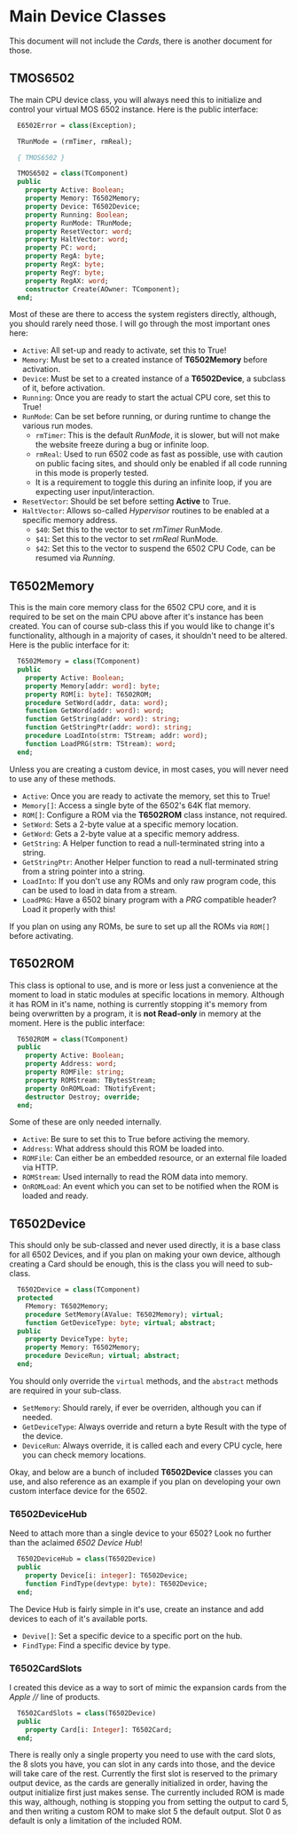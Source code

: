 # Main Device Classes

This document will not include the *Cards*, there is another document for those.

## TMOS6502

The main CPU device class, you will always need this to initialize and control your virtual MOS 6502 instance.  Here is the public interface:

```pascal
  E6502Error = class(Exception);

  TRunMode = (rmTimer, rmReal);

  { TMOS6502 }

  TMOS6502 = class(TComponent)
  public
    property Active: Boolean;
    property Memory: T6502Memory;
    property Device: T6502Device;
    property Running: Boolean;
    property RunMode: TRunMode;
    property ResetVector: word;
    property HaltVector: word;
    property PC: word;
    property RegA: byte;
    property RegX: byte;
    property RegY: byte;
    property RegAX: word;
    constructor Create(AOwner: TComponent);
  end;
```

Most of these are there to access the system registers directly, although, you should rarely need those.  I will go through the most important ones here:

  * `Active`: All set-up and ready to activate, set this to True!
  * `Memory`: Must be set to a created instance of **T6502Memory** before activation.
  * `Device`: Must be set to a created instance of a **T6502Device**, a subclass of it, before activation.
  * `Running`: Once you are ready to start the actual CPU core, set this to True!
  * `RunMode`: Can be set before running, or during runtime to change the various run modes.
    - `rmTimer`: This is the default *RunMode*, it is slower, but will not make the website freeze during a bug or infinite loop.
    - `rmReal`: Used to run 6502 code as fast as possible, use with caution on public facing sites, and should only be enabled if all code running in this mode is properly tested.
    - It is a requirement to toggle this during an infinite loop, if you are expecting user input/interaction.
  * `ResetVector`: Should be set before setting **Active** to True.
  * `HaltVector`: Allows so-called *Hypervisor* routines to be enabled at a specific memory address.
    - `$40`: Set this to the vector to set *rmTimer* RunMode.
    - `$41`: Set this to the vector to set *rmReal* RunMode.
    - `$42`: Set this to the vector to suspend the 6502 CPU Code, can be resumed via *Running*.

## T6502Memory

This is the main core memory class for the 6502 CPU core, and it is required to be set on the main CPU above after it's instance has been created.  You can of course sub-class this if you would like to change it's functionality, although in a majority of cases, it shouldn't need to be altered.  Here is the public interface for it:

```pascal
  T6502Memory = class(TComponent)
  public
    property Active: Boolean;
    property Memory[addr: word]: byte;
    property ROM[i: byte]: T6502ROM;
    procedure SetWord(addr, data: word);
    function GetWord(addr: word): word;
    function GetString(addr: word): string;
    function GetStringPtr(addr: word): string;
    procedure LoadInto(strm: TStream; addr: word);
    function LoadPRG(strm: TStream): word;
  end;
```

Unless you are creating a custom device, in most cases, you will never need to use any of these methods.

  * `Active`: Once you are ready to activate the memory, set this to True!
  * `Memory[]`: Access a single byte of the 6502's 64K flat memory.
  * `ROM[]`: Configure a ROM via the **T6502ROM** class instance, not required.
  * `SetWord`: Sets a 2-byte value at a specific memory location.
  * `GetWord`: Gets a 2-byte value at a specific memory address.
  * `GetString`: A Helper function to read a null-terminated string into a string.
  * `GetStringPtr`: Another Helper function to read a null-terminated string from a string pointer into a string.
  * `LoadInto`: If you don't use any ROMs and only raw program code, this can be used to load in data from a stream.
  * `LoadPRG`: Have a 6502 binary program with a *PRG* compatible header?  Load it properly with this!

If you plan on using any ROMs, be sure to set up all the ROMs via `ROM[]` before activating.

## T6502ROM

This class is optional to use, and is more or less just a convenience at the moment to load in static modules at specific locations in memory.  Although it has ROM in it's name, nothing is currently stopping it's memory from being overwritten by a program, it is **not Read-only** in memory at the moment.  Here is the public interface:

```pascal
  T6502ROM = class(TComponent)
  public
    property Active: Boolean;
    property Address: word;
    property ROMFile: string;
    property ROMStream: TBytesStream;
    property OnROMLoad: TNotifyEvent;
    destructor Destroy; override;
  end;
```

Some of these are only needed internally.

  * `Active`: Be sure to set this to True before activing the memory.
  * `Address`: What address should this ROM be loaded into.
  * `ROMFile`: Can either be an embedded resource, or an external file loaded via HTTP.
  * `ROMStream`: Used internally to read the ROM data into memory.
  * `OnROMLoad`: An event which you can set to be notified when the ROM is loaded and ready.

## T6502Device

This should only be sub-classed and never used directly, it is a base class for all 6502 Devices, and if you plan on making your own device, although creating a Card should be enough, this is the class you will need to sub-class.

```pascal
  T6502Device = class(TComponent)
  protected
    FMemory: T6502Memory;
    procedure SetMemory(AValue: T6502Memory); virtual;
    function GetDeviceType: byte; virtual; abstract;
  public
    property DeviceType: byte;
    property Memory: T6502Memory;
    procedure DeviceRun; virtual; abstract;
  end;
```

You should only override the `virtual` methods, and the `abstract` methods are required in your sub-class.

  * `SetMemory`: Should rarely, if ever be overriden, although you can if needed.
  * `GetDeviceType`: Always override and return a byte Result with the type of the device.
  * `DeviceRun`: Always override, it is called each and every CPU cycle, here you can check memory locations.

Okay, and below are a bunch of included **T6502Device** classes you can use, and also reference as an example if you plan on developing your own custom interface device for the 6502.

### T6502DeviceHub

Need to attach more than a single device to your 6502?  Look no further than the aclaimed *6502 Device Hub*!

```pascal
  T6502DeviceHub = class(T6502Device)
  public
    property Device[i: integer]: T6502Device;
    function FindType(devtype: byte): T6502Device;
  end;
```

The Device Hub is fairly simple in it's use, create an instance and add devices to each of it's available ports.

  * `Devive[]`: Set a specific device to a specific port on the hub.
  * `FindType`: Find a specific device by type.

### T6502CardSlots

I created this device as a way to sort of mimic the expansion cards from the *Apple //* line of products.

```pascal
  T6502CardSlots = class(T6502Device)
  public
    property Card[i: Integer]: T6502Card;
  end;
```

There is really only a single property you need to use with the card slots, the 8 slots you have, you can slot in any cards into those, and the device will take care of the rest.  Currently the first slot is reserved to the primary output device, as the cards are generally initialized in order, having the output initialize first just makes sense.  The currently included ROM is made this way, although, nothing is stopping you from setting the output to card 5, and then writing a custom ROM to make slot 5 the default output.  Slot 0 as default is only a limitation of the included ROM.
